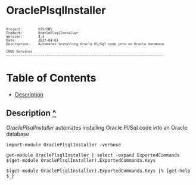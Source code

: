 # OraclePlsqlInstaller #
<pre style="font-size: .75em;"><code>
Project:        GIS/OMS
Product:        OraclePlsqlInstaller
Version:        4.3
Date:           2017-04-03
Description:    Automates installing Oracle Pl/Sql code into an Oracle database

CHED Services
-------------------------------------------------------------------------------
</code></pre>


<a name="TOC"></a>
# Table of Contents

- [Description](#Description)

<a name="Description"></a>
## Description [^](#TOC) ##

*OraclePlsqlInstaller* automates installing Oracle Pl/Sql code into an Oracle database



~~~
import-module OraclePlsqlInstaller -verbose

get-module OraclePlsqlInstaller | select -expand ExportedCommands
$(get-module OraclePlsqlInstaller).ExportedCommands.Keys
~~~

~~~
$(get-module OraclePlsqlInstaller).ExportedCommands.Keys |% {get-help $_}
~~~
